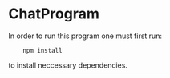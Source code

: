 # ChatProgram

In order to run this program one must first run:
```
	npm install
```
to install neccessary dependencies.

